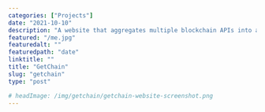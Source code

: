 ```yaml
---
categories: ["Projects"]
date: "2021-10-10"
description: "A website that aggregates multiple blockchain APIs into a single API endpoint. Built using ASP.NET Core's Razor Pages, with a built in REST WebAPI."
featured: "/me.jpg"
featuredalt: ""
featuredpath: "date"
linktitle: ""
title: "GetChain"
slug: "getchain"
type: "post"

# headImage: /img/getchain/getchain-website-screenshot.png
---
```

